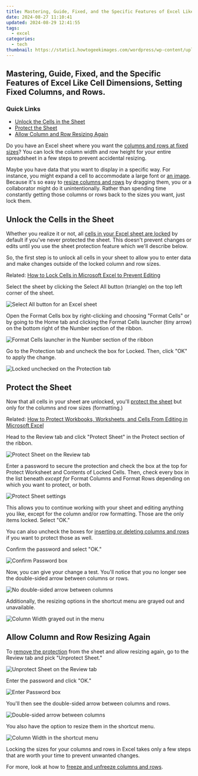 ```yaml
---
title: Mastering, Guide, Fixed, and the Specific Features of Excel Like Cell Dimensions, Setting Fixed Columns, and Rows.
date: 2024-08-27 11:10:41
updated: 2024-08-29 12:41:55
tags:
  - excel
categories:
  - tech
thumbnail: https://static1.howtogeekimages.com/wordpress/wp-content/uploads/2021/09/microsoft_excel_hero_1200x675.jpg
---
```


## Mastering, Guide, Fixed, and the Specific Features of Excel Like Cell Dimensions, Setting Fixed Columns, and Rows.

### Quick Links

* [Unlock the Cells in the Sheet](https://on-screen-recording.techidaily.com/updated-visualize-your-browser-trails-our-selection-of-premier-recording-apps-for-2024/)
* [Protect the Sheet](https://phone-solutions.techidaily.com/google-serp-position-change-condition-search-history-by-link-assistant-rank-tracker-serp-analysis-serp-analysis/)
* [Allow Column and Row Resizing Again](https://facebook-video-content.techidaily.com/updated-in-2024-exploring-ways-to-share-youtube-videos-on-social-media-platforms-fb/)

 Do you have an Excel sheet where you want the [columns and rows at fixed sizes](https://easy-unlock-android.techidaily.com/in-2024-unlock-your-realme-11-5g-phone-with-ease-the-3-best-lock-screen-removal-tools-by-drfone-android/)? You can lock the column width and row height for your entire spreadsheet in a few steps to prevent accidental resizing.

 Maybe you have data that you want to display in a specific way. For instance, you might expand a cell to accommodate a large font or [an image](https://screen-mirroring-recording.techidaily.com/new-in-2024-journey-through-nature-top-12-android-simulators/). Because it's so easy to [resize columns and rows](https://android-pokemon-go.techidaily.com/in-2024-how-can-i-catch-the-regional-pokemon-without-traveling-on-huawei-p60-drfone-by-drfone-virtual-android/) by dragging them, you or a collaborator might do it unintentionally. Rather than spending time constantly getting those columns or rows back to the sizes you want, just lock them.

##  Unlock the Cells in the Sheet

 Whether you realize it or not, all [cells in your Excel sheet are locked](https://video-screen-grab.techidaily.com/new-savor-playtime-the-essential-guide-to-high-quality-offline-ios-games-for-2024/) by default if you've never protected the sheet. This doesn't prevent changes or edits until you use the sheet protection feature which we'll describe below.

 So, the first step is to unlock all cells in your sheet to allow you to enter data and make changes outside of the locked column and row sizes.

Related: [How to Lock Cells in Microsoft Excel to Prevent Editing](https://video-screen-grab.techidaily.com/new-savor-playtime-the-essential-guide-to-high-quality-offline-ios-games-for-2024/) 

 Select the sheet by clicking the Select All button (triangle) on the top left corner of the sheet.

![Select All button for an Excel sheet](https://static1.howtogeekimages.com/wordpress/wp-content/uploads/2022/08/SelectAll-ExcelLockColumnRowSizes.png) 

 Open the Format Cells box by right-clicking and choosing "Format Cells" or by going to the Home tab and clicking the Format Cells launcher (tiny arrow) on the bottom right of the Number section of the ribbon.

![Format Cells launcher in the Number section of the ribbon](https://static1.howtogeekimages.com/wordpress/wp-content/uploads/2022/08/FormatCellsLauncher-ExcelLockColumnRowSizes.png) 

 Go to the Protection tab and uncheck the box for Locked. Then, click "OK" to apply the change.

![Locked unchecked on the Protection tab](https://static1.howtogeekimages.com/wordpress/wp-content/uploads/2022/08/FormatCellsUnlock-ExcelLockColumnRowSizes.png) 

##  Protect the Sheet

 Now that all cells in your sheet are unlocked, you'll [protect the sheet](https://screen-recording.techidaily.com/updated-essential-tips-for-gameplay-screen-captures-on-xbox-one-for-2024/) but only for the columns and row sizes (formatting.)

Related: [How to Protect Workbooks, Worksheets, and Cells From Editing in Microsoft Excel](https://screen-recording.techidaily.com/updated-essential-tips-for-gameplay-screen-captures-on-xbox-one-for-2024/) 

 Head to the Review tab and click "Protect Sheet" in the Protect section of the ribbon.

![Protect Sheet on the Review tab](https://static1.howtogeekimages.com/wordpress/wp-content/uploads/2022/08/ReviewProtectSheet-ExcelLockColumnRowSizes.png) 

 Enter a password to secure the protection and check the box at the top for Protect Worksheet and Contents of Locked Cells. Then, check every box in the list beneath _except for_ Format Columns and Format Rows depending on which you want to protect, or both.

![Protect Sheet settings](https://static1.howtogeekimages.com/wordpress/wp-content/uploads/2022/08/ProtectSheetSettings-ExcelLockColumnRowSizes.png) 

 This allows you to continue working with your sheet and editing anything you like, except for the column and/or row formatting. Those are the only items locked. Select "OK."

 You can also uncheck the boxes for [inserting or deleting columns and rows](https://article-tips.techidaily.com/updated-frolicsome-media-repository-for-2024/) if you want to protect those as well.

 Confirm the password and select "OK."

![Confirm Password box](https://static1.howtogeekimages.com/wordpress/wp-content/uploads/2022/08/ConfirmPassword-ExcelLockColumnRowSizes.png) 

 Now, you can give your change a test. You'll notice that you no longer see the double-sided arrow between columns or rows.

![No double-sided arrow between columns](https://static1.howtogeekimages.com/wordpress/wp-content/uploads/2022/08/NoArrow-ExcelLockColumnRowSizes.png) 

 Additionally, the resizing options in the shortcut menu are grayed out and unavailable.

![Column Width grayed out in the menu](https://static1.howtogeekimages.com/wordpress/wp-content/uploads/2022/08/NoColumnWidth-ExcelLockColumnRowSizes.png) 

##  Allow Column and Row Resizing Again

 To [remove the protection](https://android-pokemon-go.techidaily.com/3-ways-for-android-pokemon-go-spoofing-on-oppo-find-x6-drfone-by-drfone-virtual-android/) from the sheet and allow resizing again, go to the Review tab and pick "Unprotect Sheet."

![Unprotect Sheet on the Review tab](https://static1.howtogeekimages.com/wordpress/wp-content/uploads/2022/08/ReviewUnprotectSheet-ExcelLockColumnRowSizes.png) 

 Enter the password and click "OK."

![Enter Password box](https://static1.howtogeekimages.com/wordpress/wp-content/uploads/2022/08/EnterPassword-ExcelLockColumnRowSizes.png) 

 You'll then see the double-sided arrow between columns and rows.

![Double-sided arrow between columns](https://static1.howtogeekimages.com/wordpress/wp-content/uploads/2022/08/Arrow-ExcelLockColumnRowSizes.png) 

 You also have the option to resize them in the shortcut menu.

![Column Width in the shortcut menu](https://static1.howtogeekimages.com/wordpress/wp-content/uploads/2022/08/ColumnWidth-ExcelLockColumnRowSizes.png) 

 Locking the sizes for your columns and rows in Excel takes only a few steps that are worth your time to prevent unwanted changes.

 For more, look at how to [freeze and unfreeze columns and rows](https://some-guidance.techidaily.com/updated-the-artisan-editor-refining-video-transitions-with-inshot/).

<ins class="adsbygoogle"
     style="display:block"
     data-ad-format="autorelaxed"
     data-ad-client="ca-pub-7571918770474297"
     data-ad-slot="1223367746"></ins>



<ins class="adsbygoogle"
     style="display:block"
     data-ad-client="ca-pub-7571918770474297"
     data-ad-slot="8358498916"
     data-ad-format="auto"
     data-full-width-responsive="true"></ins>
